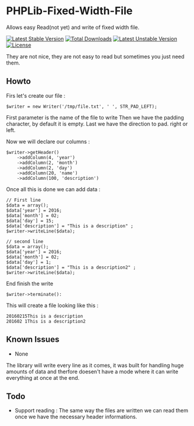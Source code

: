 # PHPLib-Fixed-Width-File
Allows easy Read(not yet) and write of fixed width file. 

[![Latest Stable Version](https://poser.pugx.org/oliverde8/fixed-width-file/v/stable)](https://packagist.org/packages/oliverde8/fixed-width-file) [![Total Downloads](https://poser.pugx.org/oliverde8/fixed-width-file/downloads)](https://packagist.org/packages/oliverde8/fixed-width-file) [![Latest Unstable Version](https://poser.pugx.org/oliverde8/fixed-width-file/v/unstable)](https://packagist.org/packages/oliverde8/fixed-width-file) [![License](https://poser.pugx.org/oliverde8/fixed-width-file/license)](https://packagist.org/packages/oliverde8/fixed-width-file)

They are not nice, they are not easy to read but sometimes you just need them. 

## Howto

Firs let's create our file :
```
$writer = new Writer('/tmp/file.txt', ' ', STR_PAD_LEFT);
```
First parameter is the name of the file to write
Then we have the padding character, by default it is empty.
Last we have the direction to pad. right or left. 

Now we will declare our columns : 
```
$writer->getHeader()
    ->addColumn(4, 'year')
    ->addColumn(2, 'month')
    ->addColumn(2, 'day')
    ->addColumn(20, 'name')
    ->addColumn(100, 'description')
```

Once all this is done we can add data : 
```
// First line
$data = array();
$data['year'] = 2016;
$data['month'] = 02;
$data['day'] = 15;
$data['description'] = "This is a description" ;
$writer->writeLine($data);

// second line
$data = array();
$data['year'] = 2016;
$data['month'] = 02;
$data['day'] = 1;
$data['description'] = "This is a description2" ;
$writer->writeLine($data);
```

End finish the write 
```
$writer->terminate():
```

This will create a file looking like this : 
```
20160215This is a description
201602 1This is a description2
```

## Known Issues
 - None
 
The library will write every line as it comes, it was built for handling huge amounts of data and therfore doesen't have a mode where it can write everything at once at the end. 

## Todo 
- Support reading : The same way the files are written we can read them once we have the necessary header informations. 
